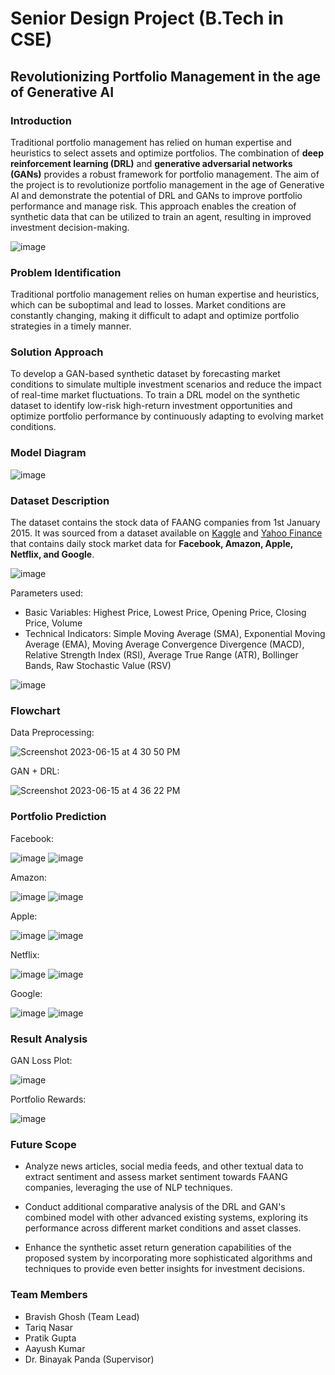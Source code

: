 # Senior Design Project (B.Tech in CSE)

## Revolutionizing Portfolio Management in the age of Generative AI
### Introduction

Traditional portfolio management has relied on human expertise and heuristics to select assets and optimize portfolios.
The combination of **deep reinforcement learning (DRL)** and **generative adversarial networks (GANs)** provides a robust framework for portfolio management.
The aim of the project is to revolutionize portfolio management in the age of Generative AI and demonstrate the potential of DRL and GANs to improve portfolio performance and manage risk. 
This approach enables the creation of synthetic data that can be utilized to train an agent, resulting in improved investment  decision-making.

![image](https://github.com/LoopGlitch26/Portfolio-Optimization-using-Generative-AI/assets/53336715/783569d9-0d14-4bd1-b42f-789f98719fcb)

### Problem Identification

Traditional portfolio management relies on human expertise and heuristics, which can be suboptimal and lead to losses.
Market conditions are constantly changing, making it difficult to adapt and optimize portfolio strategies in a timely manner.

### Solution Approach

To develop a GAN-based synthetic dataset by forecasting market conditions to simulate multiple investment scenarios and reduce the impact of real-time market fluctuations. 
To train a DRL model on the synthetic dataset to identify low-risk high-return investment opportunities and optimize portfolio performance by continuously adapting to evolving market conditions.

### Model Diagram

![image](https://github.com/LoopGlitch26/Portfolio-Optimization-using-Generative-AI/assets/53336715/5930e6e6-0538-49e3-87a8-65482d662994)

### Dataset Description

The dataset contains the stock data of FAANG companies from 1st January 2015. It was sourced from a dataset available on [Kaggle](https://www.kaggle.com/datasets/kaushiksuresh147/faang-fbamazonapplenetflixgoogle-stocks?resource=download) and [Yahoo Finance](https://finance.yahoo.com/?guccounter=1) that contains daily stock market data for **Facebook, Amazon, Apple, Netflix, and Google**.

![image](https://github.com/LoopGlitch26/Portfolio-Optimization-using-Generative-AI/assets/53336715/c42a6674-7f17-45d5-8174-0a3fc49f9362)

Parameters used:
* Basic Variables: Highest Price, Lowest Price, Opening Price, Closing Price, Volume
* Technical Indicators: Simple Moving Average (SMA), Exponential Moving Average (EMA), Moving Average Convergence Divergence (MACD), Relative Strength Index (RSI), Average True Range (ATR), Bollinger Bands, Raw Stochastic Value (RSV) 

![image](https://github.com/LoopGlitch26/Portfolio-Optimization-using-Generative-AI/assets/53336715/17092d23-31a1-4b1f-ab84-2173c6158a83)

### Flowchart

Data Preprocessing:

![Screenshot 2023-06-15 at 4 30 50 PM](https://github.com/LoopGlitch26/Portfolio-Optimization-using-Generative-AI/assets/53336715/0d894966-e62b-455c-b417-abf6d9603569)

GAN + DRL:

![Screenshot 2023-06-15 at 4 36 22 PM](https://github.com/LoopGlitch26/Portfolio-Optimization-using-Generative-AI/assets/53336715/a42f8de3-9275-4ddd-8e0f-e20cde802f58)

### Portfolio Prediction

Facebook: 

![image](https://github.com/LoopGlitch26/Portfolio-Optimization-using-Generative-AI/assets/53336715/195f4b82-7f0d-4edc-9659-c0883f2898e6)
![image](https://github.com/LoopGlitch26/Portfolio-Optimization-using-Generative-AI/assets/53336715/0b24a9be-31bb-4b1b-8826-819804d78067)

Amazon:

![image](https://github.com/LoopGlitch26/Portfolio-Optimization-using-Generative-AI/assets/53336715/775a4fc0-273d-42b1-9054-695d63bacb97)
![image](https://github.com/LoopGlitch26/Portfolio-Optimization-using-Generative-AI/assets/53336715/fe60c64f-55ad-43b5-af4f-a5d98f3d01e2)

Apple: 

![image](https://github.com/LoopGlitch26/Portfolio-Optimization-using-Generative-AI/assets/53336715/14190206-794d-444d-bdc1-9fe186a8d616)
![image](https://github.com/LoopGlitch26/Portfolio-Optimization-using-Generative-AI/assets/53336715/aca235b3-30ff-4392-991a-80f6b845ed5f)

Netflix:

![image](https://github.com/LoopGlitch26/Portfolio-Optimization-using-Generative-AI/assets/53336715/843f70f4-75ae-4789-944f-e89e480245c3)
![image](https://github.com/LoopGlitch26/Portfolio-Optimization-using-Generative-AI/assets/53336715/3b9539af-b326-4d09-8beb-8765a595e9bb)

Google: 

![image](https://github.com/LoopGlitch26/Portfolio-Optimization-using-Generative-AI/assets/53336715/76a1137b-80a4-4f00-b514-f48b5e33ef84)
![image](https://github.com/LoopGlitch26/Portfolio-Optimization-using-Generative-AI/assets/53336715/8b0e8236-8022-467a-9cdb-4686feead10c)

### Result Analysis

GAN Loss Plot:

![image](https://github.com/LoopGlitch26/Portfolio-Optimization-using-Generative-AI/assets/53336715/057b0de1-ba74-4dc6-889b-cef571bb51d9)

Portfolio Rewards:

![image](https://github.com/LoopGlitch26/Portfolio-Optimization-using-Generative-AI/assets/53336715/9de5e76b-1ba4-409a-8bbc-a87a43846384)

### Future Scope

* Analyze news articles, social media feeds, and other textual data to extract sentiment and assess market sentiment towards FAANG companies, leveraging the use of NLP techniques.

* Conduct additional comparative analysis of the DRL and GAN's combined model with other advanced existing systems, exploring its performance across different market conditions and asset classes.

* Enhance the synthetic asset return generation capabilities of the proposed system by incorporating more sophisticated algorithms and techniques to provide even better insights for investment decisions.

### Team Members

* Bravish Ghosh (Team Lead)
* Tariq Nasar
* Pratik Gupta
* Aayush Kumar
* Dr. Binayak Panda (Supervisor)





